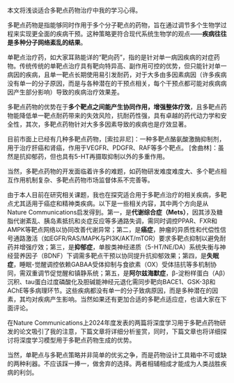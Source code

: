 本文将浅谈适合多靶点药物治疗中我的学习心得。

多靶点药物是指能够同时作用于多个分子靶点的药物，旨在通过调节多个生物学过程来实现更全面的疾病干预。这种策略更符合现代系统生物学的观点——**疾病往往是多种分子网络紊乱的结果**。

单靶点治疗药，如大家耳熟能详的“靶向药”，指的是针对单一病因疾病的对症药物。传统传统的单靶点治疗具有靶向特异高、副作用可控的优势，但只能针对单一病因的疾病，且单一靶点长期使用易引发耐药，对于大多由多因素病因（许多疾病没有单一的分子原因，而是与各种潜在的干预点相关，每个干预点都可能对疾病病因产生部分影响）导致的疾病治疗效果差。

多靶点药物的优势在于**多个靶点之间能产生协同作用，增强整体疗效**，且多靶点药物能降低单一靶点耐药带来的失效风险，抗耐药性强，具有卓越的药代动力学和安全性，其次，多靶点药物针对大多多因素导致的疾病也是疗效显著。

目前市面上已经有几种多靶点药物，[索拉非尼]：一种多靶点酪氨酸激酶抑制剂，用于治疗肝癌和肾癌，作用于VEGFR、PDGFR、RAF等多个靶点。
[舍曲林]：虽然是抗抑郁药，但也具有5-HT再摄取抑制以外的多重作用。

当然，多靶点药物的开发面临着许多的难题，如药物研发难度难度大、多个靶点相互作用机制复杂、多靶点药物市场监督体系不完善等。

由于本人目前在研究相关课题，我也在探究适合用于多靶点治疗的相关疾病，多靶点尤其适用于癌症和精神类疾病。以下是一些相关内容，其中两个方向是从Nature Communications启发得到。第一，是**代谢综合症（Mets）**，因其涉及糖脂代谢紊乱、胰岛素抵抗和炎症反应等多通路失调，需同时调控PPAR、FXR和AMPK等靶点网络以协同改善代谢异常；第二，是**癌症**，肿瘤的异质性和代偿性信号通路激活（如EGFR/RAS/MAPK与PI3K/AKT/mTOR）要求多靶点抑制以避免耐药并增强疗效；第三，是**抑郁症**，单胺类神经递质（5-HT/NE/DA）系统失衡与神经营养因子（BDNF）下调需多靶点干预以协同提升抗抑郁效果；第四，是**失眠症**，睡眠-觉醒调控依赖GABAA受体抑制与食欲素（OX）受体拮抗等多机制协同，需双重调节促觉醒和镇静系统；第五，是**阿尔兹海默症**，β-淀粉样蛋白（Aβ）沉积、tau蛋白过度磷酸化及胆碱能神经元退化需同步靶向BACE1、GSK-3β和AChE等多病理环节。这些疾病都没有单一的分子致病原因，而是多种潜在的因素，其均对疾病产生影响。当然如果还有更加合适的多靶点适应症，也请大家在下面评论。

在Nature Communications上2024年度发表的两篇将深度学习用于多靶点药物研发的论文吸引了我的注意，下篇文章将详细分析鉴赏，同时，下篇文章也将详细探讨将深度学习模型用于多靶点药物生成的优势。

当然，单靶点与多靶点策略并非简单的优劣之争，而是药物设计工具箱中不可或缺的两种利器。不应该踩一捧一，做舍弃的选择。两者相辅相成才能成为人类战胜疾病的利剑。









